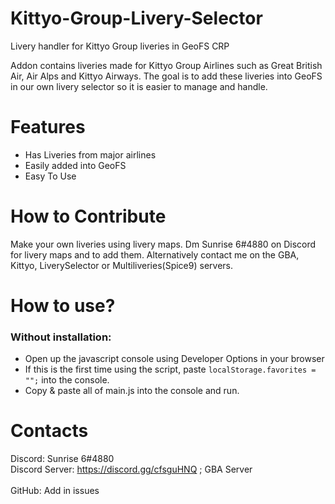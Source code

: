 # Kittyo-Group-Livery-Selector

Livery handler for Kittyo Group liveries in GeoFS CRP

Addon contains liveries made for Kittyo Group Airlines such as Great British Air, Air Alps and Kittyo Airways. The goal is to add these liveries into GeoFS in our own livery selector so it is easier to manage and handle. 

# Features
- Has Liveries from major airlines
- Easily added into GeoFS
- Easy To Use

# How to Contribute
Make your own liveries using livery maps. Dm Sunrise 6#4880 on Discord for livery maps and to add them. Alternatively contact me on the GBA, Kittyo, LiverySelector or Multiliveries(Spice9) servers.

# How to use?
### Without installation:
- Open up the javascript console using Developer Options in your browser
- If this is the first time using the script, paste ``localStorage.favorites = "";`` into the console.
- Copy & paste all of main.js into the console and run.

# Contacts
Discord: Sunrise 6#4880
<br>Discord Server: https://discord.gg/cfsguHNQ ; GBA Server</br>
<br>GitHub: Add in issues</br>
